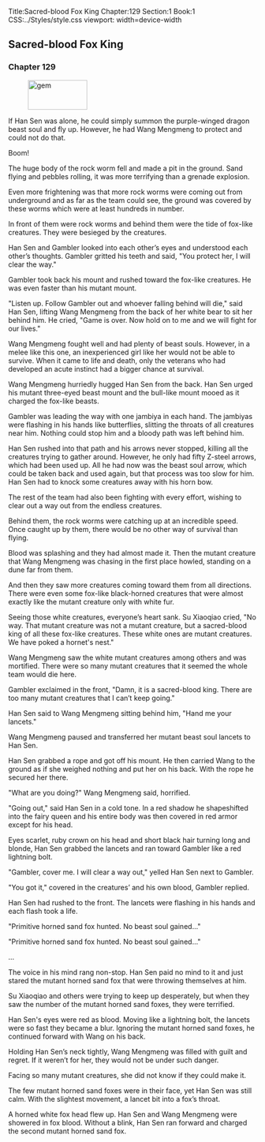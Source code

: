 Title:Sacred-blood Fox King 
Chapter:129 
Section:1 
Book:1 
CSS:../Styles/style.css 
viewport: width=device-width
  
## Sacred-blood Fox King
### Chapter 129 
<figure>
	<img src="../Images/gem.gif" alt="gem" id="gem" width="120" height="60" />
</figure>
  

  
  If Han Sen was alone, he could simply summon the purple-winged dragon beast soul and fly up. However, he had Wang Mengmeng to protect and could not do that.

Boom!

The huge body of the rock worm fell and made a pit in the ground. Sand flying and pebbles rolling, it was more terrifying than a grenade explosion.

Even more frightening was that more rock worms were coming out from underground and as far as the team could see, the ground was covered by these worms which were at least hundreds in number.

In front of them were rock worms and behind them were the tide of fox-like creatures. They were besieged by the creatures.

Han Sen and Gambler looked into each other’s eyes and understood each other’s thoughts. Gambler gritted his teeth and said, "You protect her, I will clear the way."

Gambler took back his mount and rushed toward the fox-like creatures. He was even faster than his mutant mount.

"Listen up. Follow Gambler out and whoever falling behind will die," said Han Sen, lifting Wang Mengmeng from the back of her white bear to sit her behind him. He cried, "Game is over. Now hold on to me and we will fight for our lives."

Wang Mengmeng fought well and had plenty of beast souls. However, in a melee like this one, an inexperienced girl like her would not be able to survive. When it came to life and death, only the veterans who had developed an acute instinct had a bigger chance at survival.

Wang Mengmeng hurriedly hugged Han Sen from the back. Han Sen urged his mutant three-eyed beast mount and the bull-like mount mooed as it charged the fox-like beasts.

Gambler was leading the way with one jambiya in each hand. The jambiyas were flashing in his hands like butterflies, slitting the throats of all creatures near him. Nothing could stop him and a bloody path was left behind him.

Han Sen rushed into that path and his arrows never stopped, killing all the creatures trying to gather around. However, he only had fifty Z-steel arrows, which had been used up. All he had now was the beast soul arrow, which could be taken back and used again, but that process was too slow for him. Han Sen had to knock some creatures away with his horn bow.

The rest of the team had also been fighting with every effort, wishing to clear out a way out from the endless creatures.

Behind them, the rock worms were catching up at an incredible speed. Once caught up by them, there would be no other way of survival than flying.

Blood was splashing and they had almost made it. Then the mutant creature that Wang Mengmeng was chasing in the first place howled, standing on a dune far from them.

And then they saw more creatures coming toward them from all directions. There were even some fox-like black-horned creatures that were almost exactly like the mutant creature only with white fur.

Seeing those white creatures, everyone’s heart sank. Su Xiaoqiao cried, "No way. That mutant creature was not a mutant creature, but a sacred-blood king of all these fox-like creatures. These white ones are mutant creatures. We have poked a hornet's nest."

Wang Mengmeng saw the white mutant creatures among others and was mortified. There were so many mutant creatures that it seemed the whole team would die here.

Gambler exclaimed in the front, "Damn, it is a sacred-blood king. There are too many mutant creatures that I can’t keep going."

Han Sen said to Wang Mengmeng sitting behind him, "Hand me your lancets."

Wang Mengmeng paused and transferred her mutant beast soul lancets to Han Sen.

Han Sen grabbed a rope and got off his mount. He then carried Wang to the ground as if she weighed nothing and put her on his back. With the rope he secured her there.

"What are you doing?" Wang Mengmeng said, horrified.

"Going out," said Han Sen in a cold tone. In a red shadow he shapeshifted into the fairy queen and his entire body was then covered in red armor except for his head.

Eyes scarlet, ruby crown on his head and short black hair turning long and blonde, Han Sen grabbed the lancets and ran toward Gambler like a red lightning bolt.

"Gambler, cover me. I will clear a way out," yelled Han Sen next to Gambler.

"You got it," covered in the creatures’ and his own blood, Gambler replied.

Han Sen had rushed to the front. The lancets were flashing in his hands and each flash took a life.

"Primitive horned sand fox hunted. No beast soul gained..."

"Primitive horned sand fox hunted. No beast soul gained..."

...

The voice in his mind rang non-stop. Han Sen paid no mind to it and just stared the mutant horned sand fox that were throwing themselves at him.

Su Xiaoqiao and others were trying to keep up desperately, but when they saw the number of the mutant horned sand foxes, they were terrified.

Han Sen's eyes were red as blood. Moving like a lightning bolt, the lancets were so fast they became a blur. Ignoring the mutant horned sand foxes, he continued forward with Wang on his back.

Holding Han Sen’s neck tightly, Wang Mengmeng was filled with guilt and regret. If it weren’t for her, they would not be under such danger.

Facing so many mutant creatures, she did not know if they could make it.

The few mutant horned sand foxes were in their face, yet Han Sen was still calm. With the slightest movement, a lancet bit into a fox’s throat.

A horned white fox head flew up. Han Sen and Wang Mengmeng were showered in fox blood. Without a blink, Han Sen ran forward and charged the second mutant horned sand fox.
